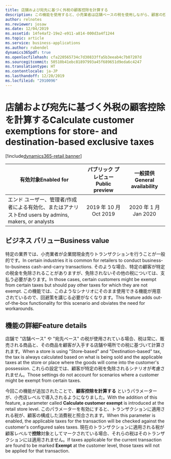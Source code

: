 ```yaml
---
title: 店舗および宛先に基づく外税の顧客控除を計算する
description: この機能を使用すると、小売業者は店舗ベースの税を使用しながら、顧客の控除が適用されるかどうかも確認できます。 これは外税価格のシナリオのみを対象としたものです。この機能での税込み価格のサポートは、現在計画中です。
author: relnotes
ms.reviewer: josaw
ms.date: 12/04/2019
ms.assetid: 14fe4af2-19e2-e911-a814-000d3a4f1244
ms.topic: article
ms.service: business-applications
ms.author: rubendel
dynamics365pdf: true
ms.openlocfilehash: cfa220565734c7d30833ffa5b3eeab4c7b07207d
ms.sourcegitcommit: 50510b41ebc81897993a45f689651d9eda6c4247
ms.translationtype: HT
ms.contentlocale: ja-JP
ms.lasthandoff: 12/20/2019
ms.locfileid: "2910096"
---
```

# <a name="calculate-customer-exemptions-for-store--and-destination-based-exclusive-taxes"></a><span data-ttu-id="13f46-104">店舗および宛先に基づく外税の顧客控除を計算する</span><span class="sxs-lookup"><span data-stu-id="13f46-104">Calculate customer exemptions for store- and destination-based exclusive taxes</span></span>
[!include[dynamics365-retail banner](../includes/dynamics365-retail.md)]

| <span data-ttu-id="13f46-105">有効対象</span><span class="sxs-lookup"><span data-stu-id="13f46-105">Enabled for</span></span>    |  <span data-ttu-id="13f46-106">パブリック プレビュー</span><span class="sxs-lookup"><span data-stu-id="13f46-106">Public preview</span></span> | <span data-ttu-id="13f46-107">一般提供</span><span class="sxs-lookup"><span data-stu-id="13f46-107">General availability</span></span> | 
| ---------- | :----------: |:----------: |
|<span data-ttu-id="13f46-108">エンド ユーザー、管理者/作成者による有効化、またはアナリスト</span><span class="sxs-lookup"><span data-stu-id="13f46-108">End users by admins, makers, or analysts</span></span>|<span data-ttu-id="13f46-109">2019 年 10 月</span><span class="sxs-lookup"><span data-stu-id="13f46-109">Oct 2019</span></span>| <span data-ttu-id="13f46-110">2020 年 1 月</span><span class="sxs-lookup"><span data-stu-id="13f46-110">Jan 2020</span></span>|


## <a name="business-value"></a><span data-ttu-id="13f46-111">ビジネス バリュー</span><span class="sxs-lookup"><span data-stu-id="13f46-111">Business value</span></span>
<!-- bv start -->
<span data-ttu-id="13f46-112">特定の業界では、小売業者が企業間現金売りトランザクションを行うことが一般的です。</span><span class="sxs-lookup"><span data-stu-id="13f46-112">In certain industries it is common for retailers to conduct business-to-business cash-and-carry transactions.</span></span> <span data-ttu-id="13f46-113">そのような場合、特定の顧客が特定の税金を免除されることがありますが、免除されないその他の税については、支払う必要があります。</span><span class="sxs-lookup"><span data-stu-id="13f46-113">In those cases, certain customers might be exempt from certain taxes but should pay other taxes for which they are not exempt.</span></span> <span data-ttu-id="13f46-114">この機能では、このようなシナリオにそのまま使用できる機能が用意されているので、回避策を講じる必要がなくなります。</span><span class="sxs-lookup"><span data-stu-id="13f46-114">This feature adds out-of-the-box functionality for this scenario and obviates the need for workarounds.</span></span>
<!-- bv end -->



## <a name="feature-details"></a><span data-ttu-id="13f46-115">機能の詳細</span><span class="sxs-lookup"><span data-stu-id="13f46-115">Feature details</span></span>
<!--feature detail start -->
<span data-ttu-id="13f46-116">店舗で "店舗ベース" や "宛先ベース" の税が使用されている場合、税は常に、販売される商品と、その商品を顧客が入手する店舗や場所での税に基づいて計算されます。</span><span class="sxs-lookup"><span data-stu-id="13f46-116">When a store is using "Store-based" and "Destination-based" tax, the tax is always calculated based on what is being sold and the applicable taxes at the store or place where the goods will come into the customer's possession.</span></span> <span data-ttu-id="13f46-117">これらの設定では、顧客が特定の税を免除されるシナリオが考慮されません。</span><span class="sxs-lookup"><span data-stu-id="13f46-117">Those settings do not account for scenarios where a customer might be exempt from certain taxes.</span></span> 

<span data-ttu-id="13f46-118">今回この機能が追加されたことで、**顧客控除を計算する** というパラメーターが、小売店レベルで導入されるようになりました。</span><span class="sxs-lookup"><span data-stu-id="13f46-118">With the addition of this feature, a parameter called **Calculate customer exempt** is introduced at the retail store level.</span></span> <span data-ttu-id="13f46-119">このパラメーターを有効にすると、トランザクションに適用される税が、顧客の構成した消費税と照合されます。</span><span class="sxs-lookup"><span data-stu-id="13f46-119">When this parameter is enabled, the applicable taxes for the transaction will be checked against the customer's configured sales taxes.</span></span> <span data-ttu-id="13f46-120">現在のトランザクションに適用される税が顧客レベルで**控除**対象としてマークされている場合、それらの税はそのトランザクションには適用されません。</span><span class="sxs-lookup"><span data-stu-id="13f46-120">If taxes applicable for the current transaction are found to be marked **Exempt** at the customer level, those taxes will not be applied for that transaction.</span></span>
<!--feature detail end -->









